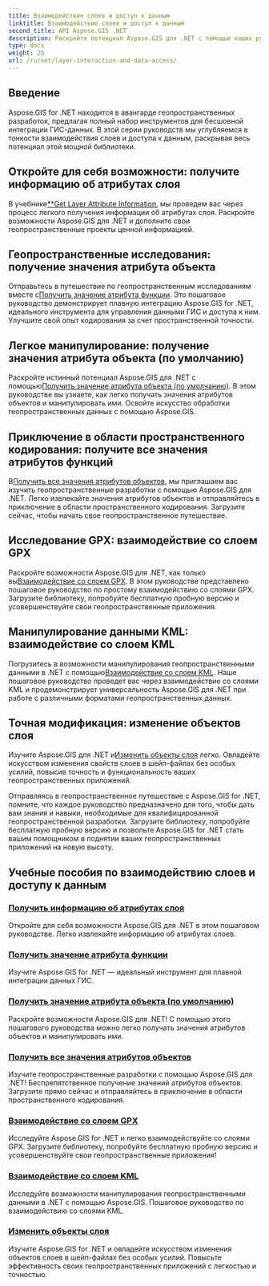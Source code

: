 ```yaml
---
title: Взаимодействие слоев и доступ к данным
linktitle: Взаимодействие слоев и доступ к данным
second_title: API Aspose.GIS .NET
description: Раскройте потенциал Aspose.GIS для .NET с помощью наших руководств по взаимодействию слоев и доступу к данным. Исследуйте геопространственное развитие и легко манипулируйте объектами.
type: docs
weight: 25
url: /ru/net/layer-interaction-and-data-access/
---
```

## Введение

Aspose.GIS for .NET находится в авангарде геопространственных разработок, предлагая полный набор инструментов для бесшовной интеграции ГИС-данных. В этой серии руководств мы углубляемся в тонкости взаимодействия слоев и доступа к данным, раскрывая весь потенциал этой мощной библиотеки.

## Откройте для себя возможности: получите информацию об атрибутах слоя
 В учебнике[**Get Layer Attribute Information](./get-layer-attribute-information/), мы проведем вас через процесс легкого получения информации об атрибутах слоя. Раскройте возможности Aspose.GIS для .NET и дополните свои геопространственные проекты ценной информацией.

## Геопространственные исследования: получение значения атрибута объекта
Отправьтесь в путешествие по геопространственным исследованиям вместе с[Получить значение атрибута функции](./get-feature-attribute-value/). Это пошаговое руководство демонстрирует плавную интеграцию Aspose.GIS for .NET, идеального инструмента для управления данными ГИС и доступа к ним. Улучшите свой опыт кодирования за счет пространственной точности.

## Легкое манипулирование: получение значения атрибута объекта (по умолчанию)
 Раскройте истинный потенциал Aspose.GIS для .NET с помощью[Получить значение атрибута объекта (по умолчанию)](./get-feature-attribute-value-default/). В этом руководстве вы узнаете, как легко получать значения атрибутов объектов и манипулировать ими. Освойте искусство обработки геопространственных данных с помощью Aspose.GIS.

## Приключение в области пространственного кодирования: получите все значения атрибутов функций
 В[Получить все значения атрибутов объектов](./get-all-feature-attribute-values/), мы приглашаем вас изучить геопространственные разработки с помощью Aspose.GIS для .NET. Легко извлекайте значения атрибутов объектов и отправляйтесь в приключение в области пространственного кодирования. Загрузите сейчас, чтобы начать свое геопространственное путешествие.

## Исследование GPX: взаимодействие со слоем GPX
Раскройте возможности Aspose.GIS для .NET, как только вы[Взаимодействие со слоем GPX](./interact-with-gpx-layer/). В этом руководстве представлено пошаговое руководство по простому взаимодействию со слоями GPX. Загрузите библиотеку, попробуйте бесплатную пробную версию и усовершенствуйте свои геопространственные приложения.

## Манипулирование данными KML: взаимодействие со слоем KML
 Погрузитесь в возможности манипулирования геопространственными данными в .NET с помощью[Взаимодействие со слоем KML](./interact-with-kml-layer/). Наше пошаговое руководство проведет вас через взаимодействие со слоями KML и продемонстрирует универсальность Aspose.GIS для .NET при работе с различными форматами геопространственных данных.

## Точная модификация: изменение объектов слоя
 Изучите Aspose.GIS для .NET и[Изменить объекты слоя](./modify-layer-features/) легко. Овладейте искусством изменения свойств слоев в шейп-файлах без особых усилий, повысив точность и функциональность ваших геопространственных приложений.

Отправляясь в геопространственное путешествие с Aspose.GIS for .NET, помните, что каждое руководство предназначено для того, чтобы дать вам знания и навыки, необходимые для квалифицированной геопространственной разработки. Загрузите библиотеку, попробуйте бесплатную пробную версию и позвольте Aspose.GIS for .NET стать вашим помощником в поднятии ваших геопространственных приложений на новую высоту.

## Учебные пособия по взаимодействию слоев и доступу к данным
### [Получить информацию об атрибутах слоя](./get-layer-attribute-information/)
Откройте для себя возможности Aspose.GIS для .NET в этом пошаговом руководстве. Легко извлекайте информацию об атрибутах слоев. 
### [Получить значение атрибута функции](./get-feature-attribute-value/)
Изучите Aspose.GIS for .NET — идеальный инструмент для плавной интеграции данных ГИС.
### [Получить значение атрибута объекта (по умолчанию)](./get-feature-attribute-value-default/)
Раскройте возможности Aspose.GIS для .NET! С помощью этого пошагового руководства можно легко получать значения атрибутов объектов и манипулировать ими.
### [Получить все значения атрибутов объектов](./get-all-feature-attribute-values/)
Изучите геопространственные разработки с помощью Aspose.GIS для .NET! Беспрепятственное получение значений атрибутов объектов. Загрузите прямо сейчас и отправляйтесь в приключение в области пространственного кодирования.
### [Взаимодействие со слоем GPX](./interact-with-gpx-layer/)
Исследуйте Aspose.GIS for .NET и легко взаимодействуйте со слоями GPX. Загрузите библиотеку, попробуйте бесплатную пробную версию и усовершенствуйте свои геопространственные приложения!
### [Взаимодействие со слоем KML](./interact-with-kml-layer/)
Исследуйте возможности манипулирования геопространственными данными в .NET с помощью Aspose.GIS. Пошаговое руководство по взаимодействию со слоями KML. 
### [Изменить объекты слоя](./modify-layer-features/)
Изучите Aspose.GIS for .NET и овладейте искусством изменения объектов слоев в шейп-файлах без особых усилий. Повысьте эффективность своих геопространственных приложений с легкостью и точностью.